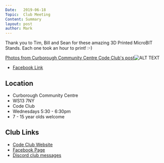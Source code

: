 ```yaml
---
Date:   2019-06-18
Topic:  Club Meeting
Content: Summary
layout: post
author: Mark
---
```

Thank you to Tim, Bill and Sean for these amazing 3D Printed MicroBIT Stands. Each one took an hour to print! :-)

[Photos from Curborough Community Centre Code Club's post](https://www.facebook.com/1481985248595237/posts/2101819713278451/)![ALT TEXT](https://scontent.fbhx6-1.fna.fbcdn.net/v/t1.6435-9/64677110_2101818126611943_4622304259914858496_n.jpg?stp=dst-jpg_p720x720&_nc_cat=104&ccb=1-7&_nc_sid=730e14&_nc_ohc=0UechXCsfeMAX8XPsKB&_nc_ht=scontent.fbhx6-1.fna&edm=AKK4YLsEAAAA&oh=00_AfCakJV5HiGLO6OM0TAaCnCRmret_ndbclFXsUnj1uRpFw&oe=654E0E1A)

* [Facebook Link](https://www.facebook.com/1481985248595237/posts/2101819713278451/)

## Location

* Curborough Community Centre
* WS13 7NY
* Code Club
* Wednesdays 5:30 - 6:30pm
* 7 - 15 year olds welcome

## Club Links

* [Code Club Website](https://lichfield-code-club.github.io/)
* [Facebook Page](https://www.facebook.com/LichfieldCoders)
* [Discord club messages](https://discord.gg/szz6xGK)

